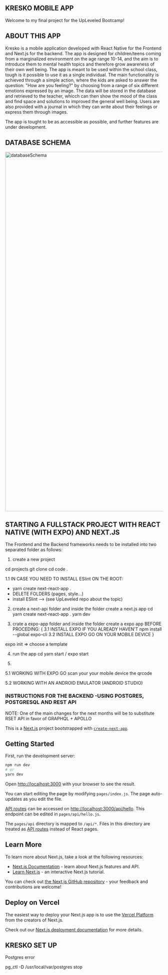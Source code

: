 ## KRESKO MOBILE APP
Welcome to my final project for the UpLeveled Bootcamp!

## ABOUT THIS APP

Kresko is a mobile application developed with React Native for the Frontend and Next.js for the backend.
The app is designed for children/teens coming from a marginalized environment on the age range 10-14, and the aim is to introduce them to mental health topics and therefore grow awareness of their own well being.
The app is meant to be used within the school class, tough is it possible to use it as a single individual.
The main functionality is achieved through a simple action, where the kids are asked to answer the question: "How are you feeling?" by choosing from a range of six different emotions expressed by an image. The data will be stored in the database and retrieved to the teacher, whicch can then show the mood of the class and find space and solutions to improved the general well being.
Users are also provided with a journal in which they can write about their feelings or express them through images.

The app is tought to be as accessible as possible, and further features are under development.

## DATABASE SCHEMA
<img width="1149" alt="databaseSchema" src="https://user-images.githubusercontent.com/77542450/178927762-8c157d0e-1eca-4227-ba75-70b2eb5a1ae0.png">




## STARTING A FULLSTACK PROJECT WITH REACT NATIVE (WITH EXPO) AND NEXT.JS

The Frontend and the Backend frameworks needs to be installed into two separated folder as follows:

1. create a new project

cd projects
git clone <project url>
cd <project name>
code .

1.1 IN CASE YOU NEED TO INSTALL ESlint ON THE ROOT:

- yarn create next-react-app .
- DELETE FOLDERS (pages, style...)
- install ESlint --> (see UpLeveled repo about the topic)

2. create a next-api folder and inside the folder create a next.js app
   cd <folder name>
   yarn create next-react-app .
   yarn dev

3. crate a expo-app folder and inside the folder create a expo app
   BEFORE PROCEDING: {
   3.1 INSTALL EXPO IF YOU ALREADY HAVEN'T
   npm install --global expo-cli
   3.2 INSTALL EXPO GO ON YOUR MOBILE DEVICE
   }

expo init <project name> => choose a template

4. run the app
   cd <project name>
   yarn start / expo start

5.

5.1 WORKING WITH EXPO GO
scan your your mobile device the qrcode

5.2 WORKING WITH AN ANDROID EMULATOR (ANDROID STUDIO)

### INSTRUCTIONS FOR THE BACKEND -USING POSTGRES, POSTGRESQL AND REST API

NOTE: One of the main changes for the next months will be to substitute RSET API in favor of GRAPHQL + APOLLO

This is a [Next.js](https://nextjs.org/) project bootstrapped with [`create-next-app`](https://github.com/vercel/next.js/tree/canary/packages/create-next-app).

## Getting Started

First, run the development server:

```bash
npm run dev
# or
yarn dev
```

Open [http://localhost:3000](http://localhost:3000) with your browser to see the result.

You can start editing the page by modifying `pages/index.js`. The page auto-updates as you edit the file.

[API routes](https://nextjs.org/docs/api-routes/introduction) can be accessed on [http://localhost:3000/api/hello](http://localhost:3000/api/hello). This endpoint can be edited in `pages/api/hello.js`.

The `pages/api` directory is mapped to `/api/*`. Files in this directory are treated as [API routes](https://nextjs.org/docs/api-routes/introduction) instead of React pages.

## Learn More

To learn more about Next.js, take a look at the following resources:

- [Next.js Documentation](https://nextjs.org/docs) - learn about Next.js features and API.
- [Learn Next.js](https://nextjs.org/learn) - an interactive Next.js tutorial.

You can check out [the Next.js GitHub repository](https://github.com/vercel/next.js/) - your feedback and contributions are welcome!

## Deploy on Vercel

The easiest way to deploy your Next.js app is to use the [Vercel Platform](https://vercel.com/new?utm_medium=default-template&filter=next.js&utm_source=create-next-app&utm_campaign=create-next-app-readme) from the creators of Next.js.

Check out our [Next.js deployment documentation](https://nextjs.org/docs/deployment) for more details.

## KRESKO SET UP

Postgres error

pg_ctl -D /usr/local/var/postgres stop



